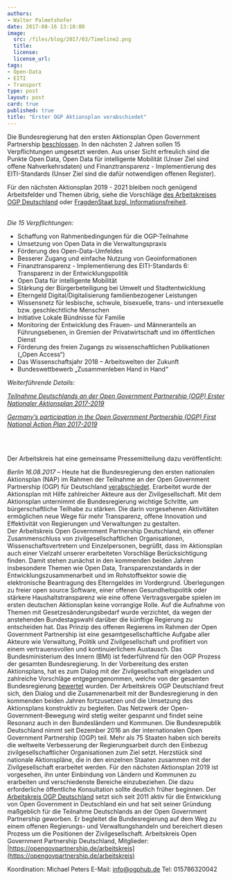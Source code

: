 ```yaml
---
authors: 
- Walter Palmetshofer
date: 2017-08-16 13:10:00
image:
  src: /files/blog/2017/03/Timeline2.png
  title: 
  license:
  license_url: 
tags:
- Open-Data
- EITI
- Transport
type: post
layout: post
card: true
published: true
title: "Erster OGP Aktionsplan verabschiedet" 
---
```


Die Bundesregierung hat den ersten Aktionsplan Open Government Partnership [beschlossen](http://www.bmi.bund.de/SharedDocs/Pressemitteilungen/DE/2017/08/ogp-aktionsplan.html).
In den nächsten 2 Jahren sollen 15 Verpflichtungen umgesetzt werden. Aus unser Sicht erfreulich sind die Punkte Open Data, 
Open Data für intelligente Mobilität (Unser Ziel sind offene Nahverkehrsdaten) und Finanztransparenz - Implementierung des EITI-Standards (Unser Ziel sind die dafür notwendigen offenen Register).

Für den nächsten Aktionsplan 2019 - 2021 bleiben noch genügend Arbeitsfelder und Themen übrig, siehe die Vorschläge [des Arbeitskreises OGP Deutschland](https://opengovpartnership.de/files/2017/05/170323_Zivilgesellschaftliche_Empfehlungen_NAP_OGP.pdf) oder [FragdenStaat bzgl. Informationsfreiheit](http://blog.fragdenstaat.de/2017/ogp-ifg/).

<br><i>
Die 15 Verpflichtungen:</i>

 - Schaffung von Rahmenbedingungen für die OGP-Teilnahme 
 - Umsetzung von Open Data in die Verwaltungspraxis
 - Förderung des Open-Data-Umfeldes
 - Besserer Zugang und einfache Nutzung von Geoinformationen
 - Finanztransparenz - Implementierung des EITI-Standards  6: Transparenz in der Entwicklungspolitik 
 - Open Data für intelligente Mobilität 
 - Stärkung der Bürgerbeteiligung bei Umwelt und Stadtentwicklung
 - Elterngeld Digital/Digitalisierung familienbezogener Leistungen 
 - Wissensnetz für lesbische, schwule, bisexuelle, trans- und intersexuelle bzw. geschlechtliche Menschen 
 - Initiative Lokale Bündnisse für Familie 
 - Monitoring der Entwicklung des Frauen- und Männeranteils an Führungsebenen, in Gremien der Privatwirtschaft und im öffentlichen Dienst 
 - Förderung des freien Zugangs zu wissenschaftlichen Publikationen („Open Access“) 
 - Das Wissenschaftsjahr 2018 – Arbeitswelten der Zukunft
 - Bundeswettbewerb „Zusammenleben Hand in Hand“ 


<i>Weiterführende Details:</i>

<i>[Teilnahme Deutschlands an der Open Government Partnership (OGP) Erster Nationaler Aktionsplan 2017-2019]( http://www.bmi.bund.de/SharedDocs/Downloads/EN/Broschueren/2017/ogp-aktionsplan-en.pdf?__blob=publicationFile)</i>

<i>[Germany’s participation in the Open Government Partnership (OGP) First National Action Plan 2017-2019](http://www.bmi.bund.de/SharedDocs/Downloads/EN/Broschueren/2017/ogp-aktionsplan-en.pdf?__blob=publicationFile)</i>

<br>
<br>

Der Arbeitskreis hat eine gemeinsame Pressemitteilung dazu veröffentlicht:

<i>Berlin 16.08.2017</i> – Heute hat die Bundesregierung den ersten nationalen Aktionsplan (NAP) im Rahmen der Teilnahme an der Open Government Partnership (OGP) für Deutschland [verabschiedet](http://www.bmi.bund.de/SharedDocs/Pressemitteilungen/DE/2017/08/ogp-aktionsplan.html). Erarbeitet wurde der Aktionsplan mit Hilfe zahlreicher Akteure aus der Zivilgesellschaft. Mit dem Aktionsplan unternimmt die Bundesregierung wichtige Schritte, um bürgerschaftliche Teilhabe zu stärken. Die darin vorgesehenen Aktivitäten ermöglichen neue Wege für mehr Transparenz, offene Innovation und Effektivität von Regierungen und Verwaltungen zu gestalten.   
Der Arbeitskreis Open Government Partnership Deutschland, ein offener Zusammenschluss von zivilgesellschaftlichen Organisationen, Wissenschaftsvertretern und Einzelpersonen, begrüßt, dass im Aktionsplan auch einer Vielzahl unserer erarbeiteten Vorschläge Berücksichtigung finden. Damit stehen zunächst in den kommenden beiden Jahren insbesondere Themen wie Open Data, Transparenzstandards in der Entwicklungszusammenarbeit und im Rohstoffsektor sowie die elektronische Beantragung des Elterngeldes im Vordergrund. Überlegungen zu freier open source Software, einer offenen Gesundheitspolitik oder stärkere Haushaltstransparenz wie eine offene Vertragsvergabe spielen im ersten deutschen Aktionsplan keine vorrangige Rolle. Auf die Aufnahme von Themen mit Gesetzesänderungsbedarf wurde verzichtet, da wegen der anstehenden Bundestagswahl darüber die künftige Regierung zu entscheiden hat.
Das Prinzip des offenen Regierens im Rahmen der Open Government Partnership ist eine gesamtgesellschaftliche Aufgabe aller Akteure wie Verwaltung, Politik und Zivilgesellschaft und profitiert von einem vertrauensvollen und kontinuierlichem Austausch. Das Bundesministerium des Innern (BMI) ist federführend für den OGP Prozess der gesamten Bundesregierung. In der Vorbereitung des ersten Aktionsplans, hat es zum Dialog mit der Zivilgesellschaft eingeladen und zahlreiche Vorschläge entgegengenommen, welche von der gesamten Bundesregierung [bewertet](https://opengovpartnership.de/2017/06/bmi-bewertung-der-zivilgesellschaftlichen-empfehlungen-fuer-den-nationalen-aktionsplan-ogp/) wurden. Der Arbeitskreis OGP Deutschland freut sich, den Dialog und die Zusammenarbeit mit der Bundesregierung in den kommenden beiden Jahren fortzusetzen und die Umsetzung des Aktionsplans konstruktiv zu begleiten. Das Netzwerk der Open-Government-Bewegung wird stetig weiter gespannt und findet seine Resonanz auch in den Bundesländern und Kommunen.
Die Bundesrepublik Deutschland nimmt seit Dezember 2016 an der internationalen Open Government Partnership (OGP) teil. Mehr als 75 Staaten haben sich bereits die weltweite Verbesserung der Regierungsarbeit durch den Einbezug zivilgesellschaftlicher Organisationen zum Ziel setzt. Herzstück sind nationale Aktionspläne, die in den einzelnen Staaten zusammen mit der Zivilgesellschaft erarbeitet werden. Für den nächsten Aktionsplan 2019 ist vorgesehen, ihn unter Einbindung von Ländern und Kommunen zu erarbeiten und verschiedenste Bereiche einzubeziehen. Die dazu erforderliche öffentliche Konsultation sollte deutlich früher beginnen.
Der [Arbeitskreis OGP  Deutschland](https://opengovpartnership.de/) setzt sich seit 2011 aktiv für die Entwicklung von Open Government in Deutschland ein und hat seit seiner Gründung maßgeblich für die Teilnahme Deutschlands an der Open Government Partnership geworben. Er begleitet die Bundesregierung auf dem Weg zu einem offenen Regierungs- und Verwaltungshandeln und bereichert diesen Prozess um die Positionen der Zivilgesellschaft. 
Arbeitskreis Open Government Partnership Deutschland, Mitglieder: |https://opengovpartnership.de/arbeitskreis](https://opengovpartnership.de/arbeitskreis)

Koordination: Michael Peters E-Mail: info@ogphub.de Tel: 015786320042
